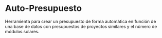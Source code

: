 # Auto-Presupuesto
Herramienta para crear un presupuesto de forma automática en función de una base de datos con presupuestos de proyectos similares y el número de módulos solares.
